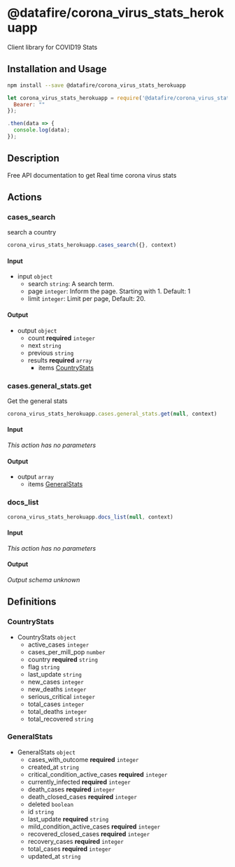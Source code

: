 # @datafire/corona_virus_stats_herokuapp

Client library for COVID19 Stats

## Installation and Usage
```bash
npm install --save @datafire/corona_virus_stats_herokuapp
```
```js
let corona_virus_stats_herokuapp = require('@datafire/corona_virus_stats_herokuapp').create({
  Bearer: ""
});

.then(data => {
  console.log(data);
});
```

## Description

Free API documentation to get Real time corona virus stats

## Actions

### cases_search
search a country


```js
corona_virus_stats_herokuapp.cases_search({}, context)
```

#### Input
* input `object`
  * search `string`: A search term.
  * page `integer`: Inform the page. Starting with 1. Default: 1
  * limit `integer`: Limit per page, Default: 20.

#### Output
* output `object`
  * count **required** `integer`
  * next `string`
  * previous `string`
  * results **required** `array`
    * items [CountryStats](#countrystats)

### cases.general_stats.get
Get the general stats


```js
corona_virus_stats_herokuapp.cases.general_stats.get(null, context)
```

#### Input
*This action has no parameters*

#### Output
* output `array`
  * items [GeneralStats](#generalstats)

### docs_list



```js
corona_virus_stats_herokuapp.docs_list(null, context)
```

#### Input
*This action has no parameters*

#### Output
*Output schema unknown*



## Definitions

### CountryStats
* CountryStats `object`
  * active_cases `integer`
  * cases_per_mill_pop `number`
  * country **required** `string`
  * flag `string`
  * last_update `string`
  * new_cases `integer`
  * new_deaths `integer`
  * serious_critical `integer`
  * total_cases `integer`
  * total_deaths `integer`
  * total_recovered `string`

### GeneralStats
* GeneralStats `object`
  * cases_with_outcome **required** `integer`
  * created_at `string`
  * critical_condition_active_cases **required** `integer`
  * currently_infected **required** `integer`
  * death_cases **required** `integer`
  * death_closed_cases **required** `integer`
  * deleted `boolean`
  * id `string`
  * last_update **required** `string`
  * mild_condition_active_cases **required** `integer`
  * recovered_closed_cases **required** `integer`
  * recovery_cases **required** `integer`
  * total_cases **required** `integer`
  * updated_at `string`


